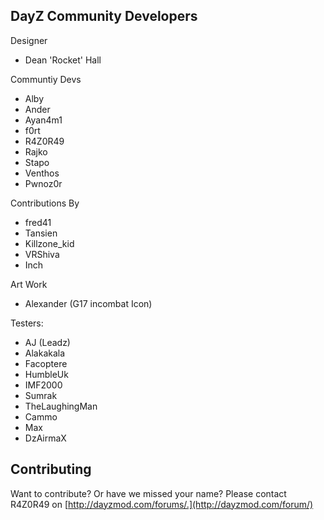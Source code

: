 DayZ Community Developers
-------
Designer
* Dean 'Rocket' Hall

Communtiy Devs
* Alby
* Ander
* Ayan4m1
* f0rt
* R4Z0R49
* Rajko
* Stapo
* Venthos
* Pwnoz0r

Contributions By
* fred41
* Tansien
* Killzone_kid
* VRShiva
* Inch

Art Work
* Alexander (G17 incombat Icon)

Testers:
* AJ (Leadz)
* Alakakala
* Facoptere
* HumbleUk
* IMF2000
* Sumrak
* TheLaughingMan
* Cammo
* Max
* DzAirmaX

Contributing
------------
Want to contribute? Or have we missed your name?
Please contact R4Z0R49 on [http://dayzmod.com/forums/.](http://dayzmod.com/forum/)


